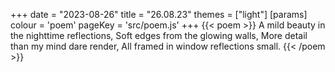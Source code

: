 +++
date = "2023-08-26"
title = "26.08.23"
themes = ["light"]
[params]
  colour = 'poem'
  pageKey = 'src/poem.js'
+++
{{< poem >}}
A mild beauty in the nighttime reflections,
Soft edges from the glowing walls,
More detail than my mind dare render,
All framed in window reflections small.
{{< /poem >}}